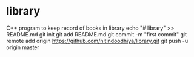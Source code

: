 # library
C++ program to keep record of books in library
echo "# library" >> README.md
git init
git add README.md
git commit -m "first commit"
git remote add origin https://github.com/nitindoodhiya/library.git
git push -u origin master
